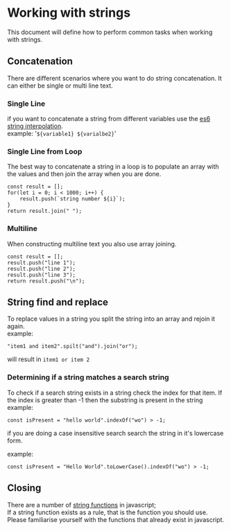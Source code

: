 # Working with strings
This document will define how to perform common tasks when working with strings.

## Concatenation
There are different scenarios where you want to do string concatenation. 
It can either be single or multi line text.

### Single Line
if you want to concatenate a string from different variables use the [es6 string interpolation](https://developer.mozilla.org/en/docs/Web/JavaScript/Reference/Template_literals).  
example: '`${variable1} ${varialbe2}`'

### Single Line from Loop
The best way to concatenate a string in a loop is to populate an array with the values and then join the array when you are done.  

```
const result = [];
for(let i = 0; i < 1000; i++) {
    result.push(`string number ${i}`);
}
return result.join(" ");
```

### Multiline
When constructing multiline text you also use array joining.

```
const result = [];
result.push("line 1");
result.push("line 2");
result.push("line 3");
return result.push("\n");
```

## String find and replace
To replace values in a string you split the string into an array and rejoin it again.  
example:

```
"item1 and item2".spilt("and").join("or");
```

will result in `item1 or item 2`

### Determining if a string matches a search string
To check if a search string exists in a string check the index for that item.
If the index is greater than -1 then the substring is present in the string
example:

```
const isPresent = "hello world".indexOf("wo") > -1;
```

if you are doing a case insensitive search search the string in it's lowercase form.

example:

```
const isPresent = "Hello World".toLowerCase().indexOf("wo") > -1;
```

## Closing
There are a number of [string functions](https://developer.mozilla.org/en-US/docs/Web/JavaScript/Reference/Global_Objects/String) in javascript;  
If a string function exists as a rule, that is the function you should use.
Please familiarise yourself with the functions that already exist in javascript.

